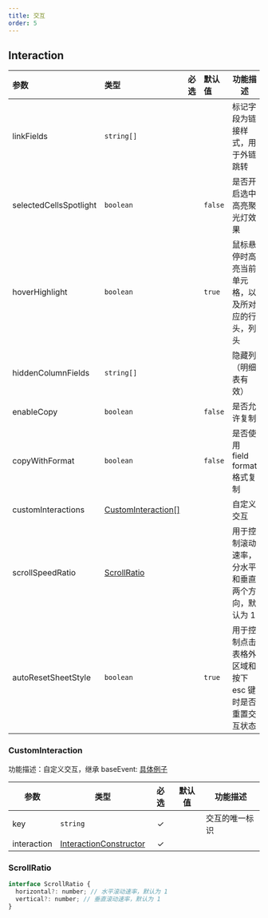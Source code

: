 ```yaml
---
title: 交互
order: 5
---
```



## Interaction

| 参数 | 类型 | 必选  | 默认值 | 功能描述 |
| :-- | :-- | :-: | :-- | --- |
| linkFields | `string[]` |  |  | 标记字段为链接样式，用于外链跳转 |
| selectedCellsSpotlight | `boolean` |   | `false` | 是否开启选中高亮聚光灯效果 |
| hoverHighlight | `boolean` |   | `true` | 鼠标悬停时高亮当前单元格，以及所对应的行头，列头 |
| hiddenColumnFields | `string[]` |  |  | 隐藏列 （明细表有效） |
| enableCopy | `boolean` |   | `false` | 是否允许复制 |
| copyWithFormat | `boolean` |   | `false` | 是否使用 field format 格式复制 |
| customInteractions | [CustomInteraction[]](#custominteraction) |   |  | 自定义交互 |
| scrollSpeedRatio | [ScrollRatio](/zh/docs/api/general/S2Options#scrollratio)|  | |  用于控制滚动速率，分水平和垂直两个方向，默认为 1 |
| autoResetSheetStyle | `boolean` | | `true` |  用于控制点击表格外区域和按下 esc 键时是否重置交互状态 |

### CustomInteraction

功能描述：自定义交互，继承 baseEvent:  [具体例子](/zh/docs/manual/advanced/interaction/custom)

| 参数 | 类型 | 必选  | 默认值 | 功能描述 |
| --- | --- | :-: |  --- | --- |
| key | `string` | ✓ |   | 交互的唯一标识 |
| interaction | [InteractionConstructor](#InteractionConstructor) | ✓ |  |  | 自定义交互类 |

### ScrollRatio

```js
interface ScrollRatio {
  horizontal?: number; // 水平滚动速率，默认为 1
  vertical?: number; // 垂直滚动速率，默认为 1
}
```
